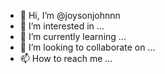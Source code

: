 - 👋 Hi, I’m @joysonjohnnn
- 👀 I’m interested in ...
- 🌱 I’m currently learning ...
- 💞️ I’m looking to collaborate on ...
- 📫 How to reach me ...

<!---
joysonjohnnn/joysonjohnnn is a ✨ special ✨ repository because its `README.md` (this file) appears on your GitHub profile.
You can click the Preview link to take a look at your changes.
--->
